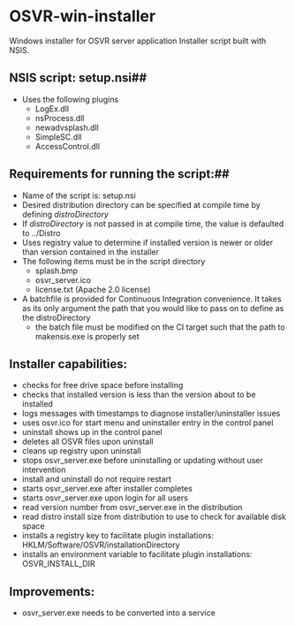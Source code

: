 # OSVR-win-installer
Windows installer for OSVR server application
Installer script built with NSIS.

## NSIS script: setup.nsi##

- Uses the following plugins
	- LogEx.dll
	- nsProcess.dll
	- newadvsplash.dll
	- SimpleSC.dll
	- AccessControl.dll

## Requirements for running the script:##
-	Name of the script is: setup.nsi
-	Desired distribution directory can be specified at compile time by defining *distroDirectory*
-	If *distroDirectory* is not passed in at compile time, the value is defaulted to ../Distro
-	Uses registry value to determine if installed version is newer or older than version contained in the installer
- The following items must be in the script directory
	- splash.bmp
	- osvr_server.ico
	- license.txt (Apache 2.0 license)
- A batchfile is provided for Continuous Integration convenience. It takes as its only argument the path that you would like to pass on to define as the distroDirectory
	- the batch file must be modified on the CI target such that the path to makensis.exe is properly set

## Installer capabilities: ##
- checks for free drive space before installing
- checks that installed version is less than the version about to be installed
- logs messages with timestamps to diagnose installer/uninstaller issues
- uses osvr.ico for start menu and uninstaller entry in the control panel
- uninstall shows up in the control panel
- deletes all OSVR files upon uninstall
- cleans up registry upon uninstall
- stops osvr_server.exe before uninstalling or updating without user intervention
- install and uninstall do not require restart
- starts osvr_server.exe after installer completes
- starts osvr_server.exe upon login for all users
- read version number from osvr_server.exe in the distribution
- read distro install size from distribution to use to check for available disk space
- installs a registry key to facilitate plugin installations: HKLM/Software/OSVR/installationDirectory
- installs an environment variable to facilitate plugin installations: OSVR\_INSTALL_DIR

## Improvements: ##
- osvr_server.exe needs to be converted into a service

